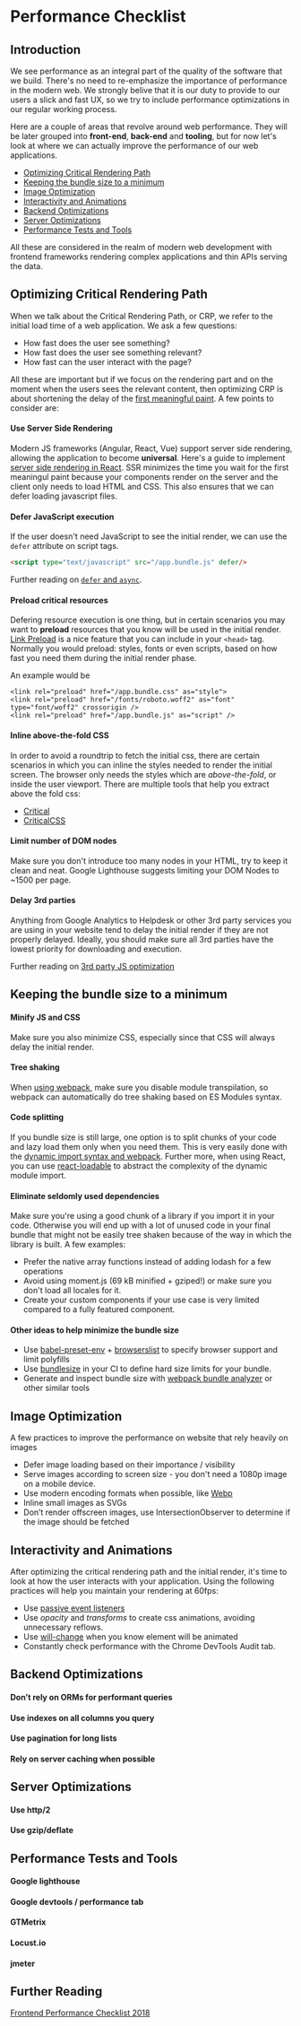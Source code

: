 # Performance Checklist

## Introduction

We see performance as an integral part of the quality of the software that we build. There's no need to re-emphasize the importance of performance in the modern web. We strongly belive that it is our duty to provide to our users a slick and fast UX, so we try to include performance optimizations in our regular working process.

Here are a couple of areas that revolve around web performance. They will be later grouped into **front-end**, **back-end** and **tooling**, but for now let's look at where we can actually improve the performance of our web applications.

* [Optimizing Critical Rendering Path](#optimizing-critical-rendering-path)
* [Keeping the bundle size to a minimum](#keeping-the-bundle-size-to-a-minimum)
* [Image Optimization](#image-optimization)
* [Interactivity and Animations](#interactivity-and-animations)
* [Backend Optimizations](#backend-optimizations)
* [Server Optimizations](#server-optimizations)
* [Performance Tests and Tools](#performance-tests-and-tools)

All these are considered in the realm of modern web development with frontend frameworks rendering complex applications and thin APIs serving the data.

## Optimizing Critical Rendering Path

When we talk about the Critical Rendering Path, or CRP, we refer to the initial load time of a web application. We ask a few questions:
* How fast does the user see something?
* How fast does the user see something relevant?
* How fast can the user interact with the page?

All these are important but if we focus on the rendering part and on the moment when the users sees the relevant content, then optimizing CRP is about shortening the delay of the [first meaningful paint](https://developers.google.com/web/tools/lighthouse/audits/first-meaningful-paint). A few points to consider are:

#### Use Server Side Rendering
Modern JS frameworks (Angular, React, Vue) support server side rendering, allowing the application to become **universal**. Here's a guide to implement [server side rendering in React](https://medium.freecodecamp.org/demystifying-reacts-server-side-render-de335d408fe4). SSR minimizes the time you wait for the first meaningul paint because your components render on the server and the client only needs to load HTML and CSS. This also ensures that we can defer loading javascript files.

#### Defer JavaScript execution
If the user doesn't need JavaScript to see the initial render, we can use the `defer` attribute on script tags.
```html
<script type="text/javascript" src="/app.bundle.js" defer/>
```

Further reading on [`defer` and `async`](http://www.growingwiththeweb.com/2014/02/async-vs-defer-attributes.html).

#### Preload critical resources
Defering resource execution is one thing, but in certain scenarios you may want to **preload** resources that you know will be used in the initial render. [Link Preload](https://developer.mozilla.org/en-US/docs/Web/HTML/Preloading_content) is a nice feature that you can include in your `<head>` tag. Normally you would preload: styles, fonts or even scripts, based on how fast you need them during the initial render phase.

An example would be
```
<link rel="preload" href="/app.bundle.css" as="style">
<link rel="preload" href="/fonts/roboto.woff2" as="font" type="font/woff2" crossorigin />        
<link rel="preload" href="/app.bundle.js" as="script" />
```

#### Inline above-the-fold CSS
In order to avoid a roundtrip to fetch the initial css, there are certain scenarios in which you can inline the styles needed to render the initial screen. The browser only needs the styles which are *above-the-fold*, or inside the user viewport. There are multiple tools that help you extract above the fold css:
* [Critical](https://github.com/addyosmani/critical)
* [CriticalCSS](https://github.com/filamentgroup/criticalCSS)

#### Limit number of DOM nodes
Make sure you don't introduce too many nodes in your HTML, try to keep it clean and neat. Google Lighthouse suggests limiting your DOM Nodes to ~1500 per page.

#### Delay 3rd parties
Anything from Google Analytics to Helpdesk or other 3rd party services you are using in your website tend to delay the initial render if they are not properly delayed. Ideally, you should make sure all 3rd parties have the lowest priority for downloading and execution.

Further reading on [3rd party JS optimization](https://developers.google.com/web/fundamentals/performance/optimizing-content-efficiency/loading-third-party-javascript/)

## Keeping the bundle size to a minimum

#### Minify JS and CSS
Make sure you also minimize CSS, especially since that CSS will always delay the initial render.

#### Tree shaking
When [using webpack](https://webpack.js.org/guides/tree-shaking/), make sure you disable module transpilation, so webpack can automatically do tree shaking based on ES Modules syntax.

#### Code splitting
If you bundle size is still large, one option is to split chunks of your code and lazy load them only when you need them. This is very easily done with the [dynamic import syntax and webpack](https://webpack.js.org/guides/code-splitting/). Further more, when using React, you can use [react-loadable](https://github.com/jamiebuilds/react-loadable) to abstract the complexity of the dynamic module import.

#### Eliminate seldomly used dependencies
Make sure you're using a good chunk of a library if you import it in your code. Otherwise you will end up with a lot of unused code in your final bundle that might not be easily tree shaken because of the way in which the library is built. A few examples:
* Prefer the native array functions instead of adding lodash for a few operations
* Avoid using moment.js (69 kB minified + gziped!) or make sure you don't load all locales for it.
* Create your custom components if your use case is very limited compared to a fully featured component.

#### Other ideas to help minimize the bundle size
* Use [babel-preset-env](https://github.com/babel/babel/tree/master/packages/babel-preset-env) + [browserslist](https://github.com/browserslist/browserslist) to specify browser support and limit polyfills
* Use [bundlesize](https://github.com/siddharthkp/bundlesize) in your CI to define hard size limits for your bundle.
* Generate and inspect bundle size with [webpack bundle analyzer](https://github.com/webpack-contrib/webpack-bundle-analyzer) or other similar tools

## Image Optimization
A few practices to improve the performance on website that rely heavily on images
* Defer image loading based on their importance / visibility
* Serve images according to screen size - you don't need a 1080p image on a mobile device.
* Use modern encoding formats when possible, like [Webp](https://www.smashingmagazine.com/2015/10/webp-images-and-performance/)
* Inline small images as SVGs
* Don’t render offscreen images, use IntersectionObserver to determine if the image should be fetched

## Interactivity and Animations
After optimizing the critical rendering path and the initial render, it's time to look at how the user interacts with your application. Using the following practices will help you maintain your rendering at 60fps:
* Use [passive event listeners](https://developers.google.com/web/updates/2016/06/passive-event-listeners)
* Use *opacity* and *transforms* to create css animations, avoiding unnecessary reflows.
* Use [will-change](https://developer.mozilla.org/en-US/docs/Web/CSS/will-change) when you know element will be animated
* Constantly check performance with the Chrome DevTools Audit tab.

## Backend Optimizations

#### Don’t rely on ORMs for performant queries
#### Use indexes on all columns you query
#### Use pagination for long lists
#### Rely on server caching when possible

## Server Optimizations

#### Use http/2
#### Use gzip/deflate

## Performance Tests and Tools

#### Google lighthouse
#### Google devtools / performance tab
#### GTMetrix
#### Locust.io
#### jmeter

## Further Reading
[Frontend Performance Checklist 2018](https://www.smashingmagazine.com/2018/01/front-end-performance-checklist-2018-pdf-pages/)
